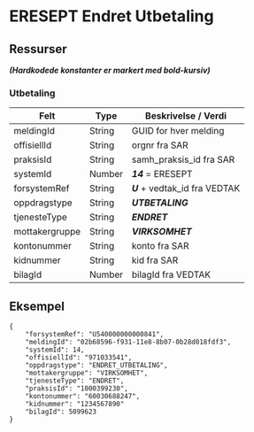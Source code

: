 # ERESEPT Endret Utbetaling

## Ressurser
_**(Hardkodede konstanter er markert med bold-kursiv)**_
### Utbetaling
Felt | Type | Beskrivelse / Verdi
-----|------ |-------------------
meldingId | String | GUID for hver melding
offisiellId |String | orgnr fra SAR 
praksisId | String | samh_praksis_id fra SAR
systemId | Number | _**14**_ = ERESEPT
forsystemRef|String| _**U**_ + vedtak_id fra VEDTAK
oppdragstype|String| _**UTBETALING**_
tjenesteType|String| _**ENDRET**_
mottakergruppe|String| _**VIRKSOMHET**_
kontonummer | String | konto fra SAR
kidnummer | String | kid fra SAR
bilagId | Number | bilagId fra VEDTAK

## Eksempel

```
{
	"forsystemRef": "U540000000000841",
	"meldingId": "02b68596-f931-11e8-8b07-0b28d018fdf3",
	"systemId": 14,
	"offisiellId": "971033541",
	"oppdragstype": "ENDRET_UTBETALING",
	"mottakergruppe": "VIRKSOMHET",
	"tjenesteType": "ENDRET",
	"praksisId": "1000399230",
	"kontonummer": "60030688247",
	"kidnummer": "1234567890"
	"bilagId": 5099623
}
```

